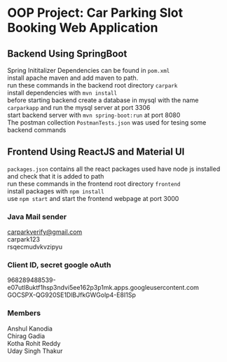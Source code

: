 # OOP Project: Car Parking Slot Booking Web Application

## Backend Using SpringBoot  
Spring Inititalizer Dependencies can be found in `pom.xml`  
install apache maven and add maven to path.  
run these commands in the backend root directory `carpark`  
install dependencies with `mvn install`  
before starting backend create a database in mysql with the name  `carparkapp` and run the mysql server at port 3306  
start backend server with `mvn spring-boot:run` at port 8080  
The postman collection `PostmanTests.json` was used for tesing some backend commands  

## Frontend Using ReactJS and Material UI  
`packages.json` contains all the react packages used
have node js installed and check that it is added to path  
run these commands in the frontend root directory `frontend`  
install packages with `npm install`  
use `npm start` and start the frontend webpage at port 3000  

### Java Mail sender  
carparkverify@gmail.com  
carpark123  
rsqecmudvkvzipyu  

### Client ID, secret google oAuth  
968289488539-e07utl8uktf1hsp3ndvi5ee162p3p1mk.apps.googleusercontent.com  
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  


### Members  
Anshul Kanodia  
Chirag Gadia  
Kotha Rohit Reddy  
Uday Singh Thakur
